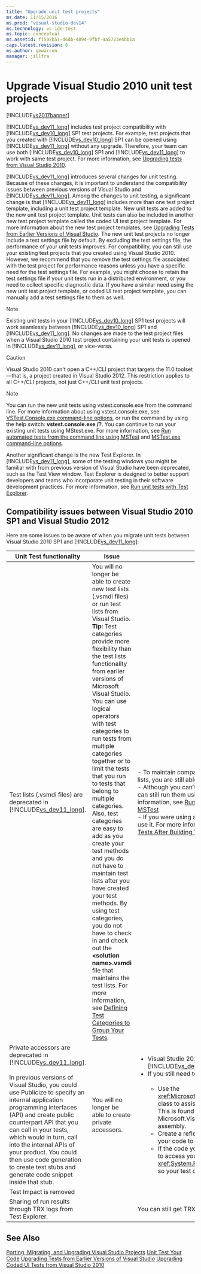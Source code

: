 ```yaml
---
title: "Upgrade unit test projects"
ms.date: 11/15/2016
ms.prod: "visual-studio-dev14"
ms.technology: vs-ide-test
ms.topic: conceptual
ms.assetid: f1502b51-d6db-4894-9fbf-4a5723e4bb1a
caps.latest.revision: 8
ms.author: gewarren
manager: jillfra
---
```

# Upgrade Visual Studio 2010 unit test projects
[!INCLUDE[vs2017banner](../includes/vs2017banner.md)]

[!INCLUDE[vs_dev11_long](../includes/vs-dev11-long-md.md)] includes test project compatibility with [!INCLUDE[vs_dev10_long](../includes/vs-dev10-long-md.md)] SP1 test projects. For example, test projects that you created with [!INCLUDE[vs_dev10_long](../includes/vs-dev10-long-md.md)] SP1 can be opened using [!INCLUDE[vs_dev11_long](../includes/vs-dev11-long-md.md)] without any upgrade. Therefore, your team can use both [!INCLUDE[vs_dev10_long](../includes/vs-dev10-long-md.md)] SP1 and [!INCLUDE[vs_dev11_long](../includes/vs-dev11-long-md.md)] to work with same test project. For more information, see [Upgrading tests from Visual Studio 2010](http://msdn.microsoft.com/e9c8b7f6-bd72-448e-8edb-d090dcc5cf52).

 [!INCLUDE[vs_dev11_long](../includes/vs-dev11-long-md.md)] introduces several changes for unit testing. Because of these changes, it is important to understand the compatibility issues between previous versions of Visual Studio and [!INCLUDE[vs_dev11_long](../includes/vs-dev11-long-md.md)]. Among the changes to unit testing, a significant change is that [!INCLUDE[vs_dev11_long](../includes/vs-dev11-long-md.md)] includes more than one test project template, including a unit test project template. New unit tests are added to the new unit test project template. Unit tests can also be included in another new test project template called the coded UI test project template. For more information about the new test project templates, see [Upgrading Tests from Earlier Versions of Visual Studio](http://msdn.microsoft.com/e9c8b7f6-bd72-448e-8edb-d090dcc5cf52). The new unit test projects no longer include a test settings file by default. By excluding the test settings file, the performance of your unit tests improves. For compatibility, you can still use your existing test projects that you created using Visual Studio 2010. However, we recommend that you remove the test settings file associated with the test project for performance reasons unless you have a specific need for the test settings file. For example, you might choose to retain the test settings file if your unit tests run in a distributed environment, or you need to collect specific diagnostic data. If you have a similar need using the new unit test project template, or coded UI test project template, you can manually add a test settings file to them as well.

> [!NOTE]
> Existing unit tests in your [!INCLUDE[vs_dev10_long](../includes/vs-dev10-long-md.md)] SP1 test projects will work seamlessly between [!INCLUDE[vs_dev10_long](../includes/vs-dev10-long-md.md)] SP1 and [!INCLUDE[vs_dev11_long](../includes/vs-dev11-long-md.md)]. No changes are made to the test project files when a Visual Studio 2010 test project containing your unit tests is opened in [!INCLUDE[vs_dev11_long](../includes/vs-dev11-long-md.md)], or vice-versa.

> [!CAUTION]
> Visual Studio 2010 can't open a C++/CLI project that targets the 11.0 toolset—that is, a project created in Visual Studio 2012. This restriction applies to all C++/CLI projects, not just C++/CLI unit test projects.

> [!NOTE]
> You can run the new unit tests using vstest.console.exe from the command line. For more information about using vstest.console.exe, see [VSTest.Console.exe command-line options](http://msdn.microsoft.com/library/52e1689d-b1a8-4589-bd98-99a55acd0a11), or run the command by using the help switch: **vstest.console.exe /?**. You can continue to run your existing unit tests using MStest.exe. For more information, see [Run automated tests from the command line using MSTest](http://msdn.microsoft.com/library/39b61ad0-0055-44b5-963f-25d8a6b51581) and [MSTest.exe command-line options](http://msdn.microsoft.com/library/8813ba7f-e790-4e92-9f91-7080508a1c36).

 Another significant change is the new Test Explorer. In [!INCLUDE[vs_dev11_long](../includes/vs-dev11-long-md.md)], some of the testing windows you might be familiar with from previous version of Visual Studio have been deprecated, such as the Test View window. Test Explorer is designed to better support developers and teams who incorporate unit testing in their software development practices. For more information, see [Run unit tests with Test Explorer](../test/run-unit-tests-with-test-explorer.md).

## Compatibility issues between Visual Studio 2010 SP1 and Visual Studio 2012
 Here are some issues to be aware of when you migrate unit tests between Visual Studio 2010 SP1 and [!INCLUDE[vs_dev11_long](../includes/vs-dev11-long-md.md)]:

|Unit Test functionality|Issue|Solution|
|-----------------------------|-----------|--------------|
|Test lists (.vsmdi files) are deprecated in [!INCLUDE[vs_dev11_long](../includes/vs-dev11-long-md.md)].|You will no longer be able to create new test lists (.vsmdi files) or run test lists from Visual Studio. **Tip:**  Test categories provide more flexibility than the test lists functionality from earlier versions of Microsoft Visual Studio. You can use logical operators with test categories to run tests from multiple categories together or to limit the tests that you run to tests that belong to multiple categories. Also, test categories are easy to add as you create your test methods and you do not have to maintain test lists after you have created your test methods. By using test categories, you do not have to check in and check out the **\<solution name>.vsmdi** file that maintains the test lists. For more information, see [Defining Test Categories to Group Your Tests](http://msdn.microsoft.com/library/2c26a648-f068-4d60-99b6-b9747b7bdbc9).|-   To maintain compatibility with your existing test projects that use test lists, you are still able to edit the .vsmdi files using Visual Studio.<br />-   Although you can’t run migrated test lists from with Visual Studio, you can still run them using mstest.exe from the command line. For more information, see [Run automated tests from the command line using MSTest](http://msdn.microsoft.com/library/39b61ad0-0055-44b5-963f-25d8a6b51581)<br />-   If you were using a test list in your build definition, you can continue to use it. For more information, see [How to: Configure and Run Scheduled Tests After Building Your Application](http://msdn.microsoft.com/32acfeb1-b1aa-4afb-8cfe-cc209e6183fd) and [Run tests in your build process](http://msdn.microsoft.com/library/d05743a1-c5cf-447e-bed9-bed3cb595e38).|
|Private accessors are deprecated in [!INCLUDE[vs_dev11_long](../includes/vs-dev11-long-md.md)].<br /><br /> In previous versions of Visual Studio, you could use Publicize to specify an internal application programming interfaces (API) and create public counterpart API that you can call in your tests, which would in turn, call into the internal APIs of your product. You could then use code generation to create test stubs and generate code snippet inside that stub.|You will no longer be able to create private accessors.|<ul><li>Visual Studio 2010 test projects will compile and work in [!INCLUDE[vs_dev11_long](../includes/vs-dev11-long-md.md)]. The build will include output warnings.</li><li>If you still need to test internal APIs, you have these options:<br /><br /> <ul><li>Use the <xref:Microsoft.VisualStudio.TestTools.UnitTesting.PrivateObject> class to assist in accessing internal and private APIs in your code. This is found in the Microsoft.VisualStudio.QualityTools.UnitTestFramework.dll assembly.</li><li>Create a reflection framework that would be able to reflect off your code to access internal or private APIs.</li><li>If the code you are trying to access is internal, you might be able to access your APIs using <xref:System.Runtime.CompilerServices.InternalsVisibleToAttribute> so your test code can have access to the internal APIs.</li></ul></li></ul>|
|Test Impact is removed|||
|Sharing of run results through TRX logs from Test Explorer.||You can still get TRX logs from both the command line and Team Build.|

## See Also
 [Porting, Migrating, and Upgrading Visual Studio Projects](../porting/porting-migrating-and-upgrading-visual-studio-projects.md)
 [Unit Test Your Code](../test/unit-test-your-code.md)
 [Upgrading Tests from Earlier Versions of Visual Studio](http://msdn.microsoft.com/e9c8b7f6-bd72-448e-8edb-d090dcc5cf52)
 [Upgrading Coded UI Tests from Visual Studio 2010](../test/upgrading-coded-ui-tests-from-visual-studio-2010.md)